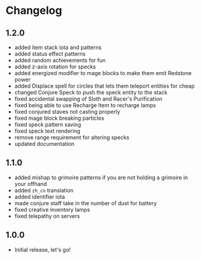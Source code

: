 # Changelog

## 1.2.0
- added item stack iota and patterns
- added status effect patterns
- added random achievements for fun
- added z-axis rotation for specks
- added energized modifier to mage blocks to make them emit Redstone power
- added Displace spell for circles that lets them teleport entities for cheap
- changed Conjure Speck to push the speck entity to the stack
- fixed accidental swapping of Sloth and Racer's Purification
- fixed being able to use Recharge Item to recharge lamps
- fixed conjured staves not casting properly
- fixed mage block breaking particles
- fixed speck pattern saving
- fixed speck text rendering
- remove range requirement for altering specks
- updated documentation

## 1.1.0
- added mishap to grimoire patterns if you are not holding a grimoire in your offhand
- added `zh_cn` translation
- added identifier iota
- made conjure staff take in the number of dust for battery
- fixed creative inventory lamps
- fixed telepathy on servers

## 1.0.0
- Initial release, let's go!